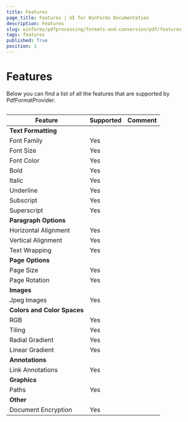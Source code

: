 ```yaml
---
title: Features
page_title: Features | UI for WinForms Documentation
description: Features
slug: winforms/pdfprocessing/formats-and-conversion/pdf/features
tags: features
published: True
position: 1
---
```


# Features



Below you can find a list of all the features that are supported by PdfFormatProvider.

## 


| Feature | Supported | Comment |
| ------ | ------ | ------ |
| __Text Formatting__ |||
|Font Family|Yes||
|Font Size|Yes||
|Font Color|Yes||
|Bold|Yes||
|Italic|Yes||
|Underline|Yes||
|Subscript|Yes||
|Superscript|Yes||
| __Paragraph Options__ |||
|Horizontal Alignment|Yes||
|Vertical Alignment|Yes||
|Text Wrapping|Yes||
| __Page Options__ |||
|Page Size|Yes||
|Page Rotation|Yes||
| __Images__ |||
|Jpeg Images|Yes||
| __Colors and Color Spaces__ |||
|RGB|Yes||
|Tiling|Yes||
|Radial Gradient|Yes||
|Linear Gradient|Yes||
| __Annotations__ |||
|Link Annotations|Yes||
| __Graphics__ |||
|Paths|Yes||
| __Other__ |||
|Document Encryption|Yes||
